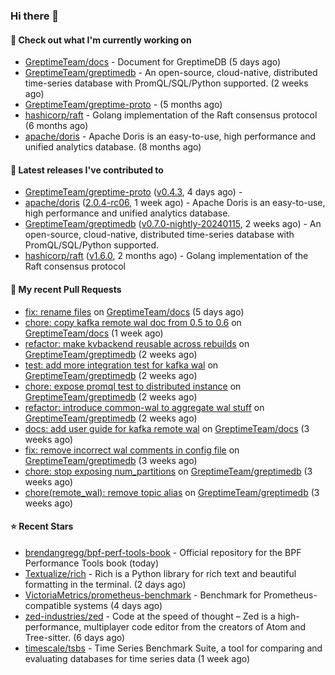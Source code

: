### Hi there 👋

#### 👷 Check out what I'm currently working on

- [GreptimeTeam/docs](https://github.com/GreptimeTeam/docs) - Document for GreptimeDB (5 days ago)
- [GreptimeTeam/greptimedb](https://github.com/GreptimeTeam/greptimedb) - An open-source, cloud-native, distributed time-series database with PromQL/SQL/Python supported. (2 weeks ago)
- [GreptimeTeam/greptime-proto](https://github.com/GreptimeTeam/greptime-proto) -  (5 months ago)
- [hashicorp/raft](https://github.com/hashicorp/raft) - Golang implementation of the Raft consensus protocol (6 months ago)
- [apache/doris](https://github.com/apache/doris) - Apache Doris is an easy-to-use, high performance and unified analytics database. (8 months ago)

#### 🔭 Latest releases I've contributed to

- [GreptimeTeam/greptime-proto](https://github.com/GreptimeTeam/greptime-proto) ([v0.4.3](https://github.com/GreptimeTeam/greptime-proto/releases/tag/v0.4.3), 4 days ago) - 
- [apache/doris](https://github.com/apache/doris) ([2.0.4-rc06](https://github.com/apache/doris/releases/tag/2.0.4-rc06), 1 week ago) - Apache Doris is an easy-to-use, high performance and unified analytics database.
- [GreptimeTeam/greptimedb](https://github.com/GreptimeTeam/greptimedb) ([v0.7.0-nightly-20240115](https://github.com/GreptimeTeam/greptimedb/releases/tag/v0.7.0-nightly-20240115), 2 weeks ago) - An open-source, cloud-native, distributed time-series database with PromQL/SQL/Python supported.
- [hashicorp/raft](https://github.com/hashicorp/raft) ([v1.6.0](https://github.com/hashicorp/raft/releases/tag/v1.6.0), 2 months ago) - Golang implementation of the Raft consensus protocol

#### 🔨 My recent Pull Requests

- [fix: rename files](https://github.com/GreptimeTeam/docs/pull/799) on [GreptimeTeam/docs](https://github.com/GreptimeTeam/docs) (5 days ago)
- [chore: copy kafka remote wal doc from 0.5 to 0.6](https://github.com/GreptimeTeam/docs/pull/795) on [GreptimeTeam/docs](https://github.com/GreptimeTeam/docs) (1 week ago)
- [refactor: make kvbackend reusable across rebuilds](https://github.com/GreptimeTeam/greptimedb/pull/3202) on [GreptimeTeam/greptimedb](https://github.com/GreptimeTeam/greptimedb) (2 weeks ago)
- [test: add more integration test for kafka wal](https://github.com/GreptimeTeam/greptimedb/pull/3190) on [GreptimeTeam/greptimedb](https://github.com/GreptimeTeam/greptimedb) (2 weeks ago)
- [chore: expose promql test to distributed instance](https://github.com/GreptimeTeam/greptimedb/pull/3176) on [GreptimeTeam/greptimedb](https://github.com/GreptimeTeam/greptimedb) (2 weeks ago)
- [refactor: introduce common-wal to aggregate wal stuff](https://github.com/GreptimeTeam/greptimedb/pull/3171) on [GreptimeTeam/greptimedb](https://github.com/GreptimeTeam/greptimedb) (2 weeks ago)
- [docs: add user guide for kafka remote wal](https://github.com/GreptimeTeam/docs/pull/782) on [GreptimeTeam/docs](https://github.com/GreptimeTeam/docs) (3 weeks ago)
- [fix: remove incorrect wal comments in config file](https://github.com/GreptimeTeam/greptimedb/pull/3142) on [GreptimeTeam/greptimedb](https://github.com/GreptimeTeam/greptimedb) (3 weeks ago)
- [chore: stop exposing num_partitions](https://github.com/GreptimeTeam/greptimedb/pull/3132) on [GreptimeTeam/greptimedb](https://github.com/GreptimeTeam/greptimedb) (3 weeks ago)
- [chore(remote_wal): remove topic alias](https://github.com/GreptimeTeam/greptimedb/pull/3120) on [GreptimeTeam/greptimedb](https://github.com/GreptimeTeam/greptimedb) (3 weeks ago)

#### ⭐ Recent Stars

- [brendangregg/bpf-perf-tools-book](https://github.com/brendangregg/bpf-perf-tools-book) - Official repository for the BPF Performance Tools book (today)
- [Textualize/rich](https://github.com/Textualize/rich) - Rich is a Python library for rich text and beautiful formatting in the terminal. (2 days ago)
- [VictoriaMetrics/prometheus-benchmark](https://github.com/VictoriaMetrics/prometheus-benchmark) - Benchmark for Prometheus-compatible systems (4 days ago)
- [zed-industries/zed](https://github.com/zed-industries/zed) - Code at the speed of thought – Zed is a high-performance, multiplayer code editor from the creators of Atom and Tree-sitter. (6 days ago)
- [timescale/tsbs](https://github.com/timescale/tsbs) - Time Series Benchmark Suite, a tool for comparing and evaluating databases for time series data (1 week ago)
